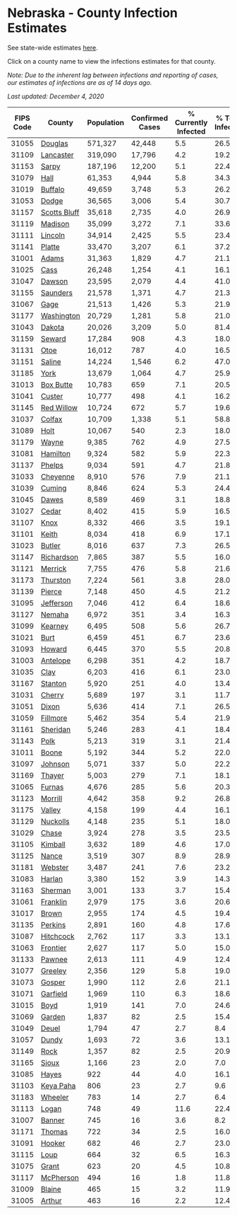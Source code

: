 # Nebraska - County Infection Estimates

See state-wide estimates [here](/infections/us-ne).

Click on a county name to view the infections estimates for that county.

*Note: Due to the inherent lag between infections and reporting of cases, our estimates of infections are as of 14 days ago.*

*Last updated: December 4, 2020*

|   FIPS Code |                       County |   Population |   Confirmed Cases |   % Currently Infected |   % Total Infected |
|-------------|------------------------------|--------------|-------------------|------------------------|--------------------|
|       31055 |           [Douglas](douglas) |      571,327 |            42,448 |                    5.5 |               26.5 |
|       31109 |       [Lancaster](lancaster) |      319,090 |            17,796 |                    4.2 |               19.2 |
|       31153 |               [Sarpy](sarpy) |      187,196 |            12,200 |                    5.1 |               22.4 |
|       31079 |                 [Hall](hall) |       61,353 |             4,944 |                    5.8 |               34.3 |
|       31019 |           [Buffalo](buffalo) |       49,659 |             3,748 |                    5.3 |               26.2 |
|       31053 |               [Dodge](dodge) |       36,565 |             3,006 |                    5.4 |               30.7 |
|       31157 | [Scotts Bluff](scotts-bluff) |       35,618 |             2,735 |                    4.0 |               26.9 |
|       31119 |           [Madison](madison) |       35,099 |             3,272 |                    7.1 |               33.6 |
|       31111 |           [Lincoln](lincoln) |       34,914 |             2,425 |                    5.5 |               23.4 |
|       31141 |             [Platte](platte) |       33,470 |             3,207 |                    6.1 |               37.2 |
|       31001 |               [Adams](adams) |       31,363 |             1,829 |                    4.7 |               21.1 |
|       31025 |                 [Cass](cass) |       26,248 |             1,254 |                    4.1 |               16.1 |
|       31047 |             [Dawson](dawson) |       23,595 |             2,079 |                    4.4 |               41.0 |
|       31155 |         [Saunders](saunders) |       21,578 |             1,371 |                    4.7 |               21.3 |
|       31067 |                 [Gage](gage) |       21,513 |             1,426 |                    5.3 |               21.9 |
|       31177 |     [Washington](washington) |       20,729 |             1,281 |                    5.8 |               21.0 |
|       31043 |             [Dakota](dakota) |       20,026 |             3,209 |                    5.0 |               81.4 |
|       31159 |             [Seward](seward) |       17,284 |               908 |                    4.3 |               18.0 |
|       31131 |                 [Otoe](otoe) |       16,012 |               787 |                    4.0 |               16.5 |
|       31151 |             [Saline](saline) |       14,224 |             1,546 |                    6.2 |               47.0 |
|       31185 |                 [York](york) |       13,679 |             1,064 |                    4.7 |               25.9 |
|       31013 |       [Box Butte](box-butte) |       10,783 |               659 |                    7.1 |               20.5 |
|       31041 |             [Custer](custer) |       10,777 |               498 |                    4.1 |               16.2 |
|       31145 |     [Red Willow](red-willow) |       10,724 |               672 |                    5.7 |               19.6 |
|       31037 |             [Colfax](colfax) |       10,709 |             1,338 |                    5.1 |               58.8 |
|       31089 |                 [Holt](holt) |       10,067 |               540 |                    2.3 |               18.0 |
|       31179 |               [Wayne](wayne) |        9,385 |               762 |                    4.9 |               27.5 |
|       31081 |         [Hamilton](hamilton) |        9,324 |               582 |                    5.9 |               22.3 |
|       31137 |             [Phelps](phelps) |        9,034 |               591 |                    4.7 |               21.8 |
|       31033 |         [Cheyenne](cheyenne) |        8,910 |               576 |                    7.9 |               21.1 |
|       31039 |             [Cuming](cuming) |        8,846 |               624 |                    5.3 |               24.4 |
|       31045 |               [Dawes](dawes) |        8,589 |               469 |                    3.1 |               18.8 |
|       31027 |               [Cedar](cedar) |        8,402 |               415 |                    5.9 |               16.5 |
|       31107 |                 [Knox](knox) |        8,332 |               466 |                    3.5 |               19.1 |
|       31101 |               [Keith](keith) |        8,034 |               418 |                    6.9 |               17.1 |
|       31023 |             [Butler](butler) |        8,016 |               637 |                    7.3 |               26.5 |
|       31147 |     [Richardson](richardson) |        7,865 |               387 |                    5.5 |               16.0 |
|       31121 |           [Merrick](merrick) |        7,755 |               476 |                    5.8 |               21.6 |
|       31173 |         [Thurston](thurston) |        7,224 |               561 |                    3.8 |               28.0 |
|       31139 |             [Pierce](pierce) |        7,148 |               450 |                    4.5 |               21.2 |
|       31095 |       [Jefferson](jefferson) |        7,046 |               412 |                    6.4 |               18.6 |
|       31127 |             [Nemaha](nemaha) |        6,972 |               351 |                    3.4 |               16.3 |
|       31099 |           [Kearney](kearney) |        6,495 |               508 |                    5.6 |               26.7 |
|       31021 |                 [Burt](burt) |        6,459 |               451 |                    6.7 |               23.6 |
|       31093 |             [Howard](howard) |        6,445 |               370 |                    5.5 |               20.8 |
|       31003 |         [Antelope](antelope) |        6,298 |               351 |                    4.2 |               18.7 |
|       31035 |                 [Clay](clay) |        6,203 |               416 |                    6.1 |               23.0 |
|       31167 |           [Stanton](stanton) |        5,920 |               251 |                    4.0 |               13.4 |
|       31031 |             [Cherry](cherry) |        5,689 |               197 |                    3.1 |               11.7 |
|       31051 |               [Dixon](dixon) |        5,636 |               414 |                    7.1 |               26.5 |
|       31059 |         [Fillmore](fillmore) |        5,462 |               354 |                    5.4 |               21.9 |
|       31161 |         [Sheridan](sheridan) |        5,246 |               283 |                    4.1 |               18.4 |
|       31143 |                 [Polk](polk) |        5,213 |               319 |                    3.1 |               21.4 |
|       31011 |               [Boone](boone) |        5,192 |               344 |                    5.2 |               22.0 |
|       31097 |           [Johnson](johnson) |        5,071 |               337 |                    5.0 |               22.2 |
|       31169 |             [Thayer](thayer) |        5,003 |               279 |                    7.1 |               18.1 |
|       31065 |             [Furnas](furnas) |        4,676 |               285 |                    5.6 |               20.3 |
|       31123 |           [Morrill](morrill) |        4,642 |               358 |                    9.2 |               26.8 |
|       31175 |             [Valley](valley) |        4,158 |               199 |                    4.4 |               16.1 |
|       31129 |         [Nuckolls](nuckolls) |        4,148 |               235 |                    5.1 |               18.0 |
|       31029 |               [Chase](chase) |        3,924 |               278 |                    3.5 |               23.5 |
|       31105 |           [Kimball](kimball) |        3,632 |               189 |                    4.6 |               17.0 |
|       31125 |               [Nance](nance) |        3,519 |               307 |                    8.9 |               28.9 |
|       31181 |           [Webster](webster) |        3,487 |               241 |                    7.6 |               23.2 |
|       31083 |             [Harlan](harlan) |        3,380 |               152 |                    3.9 |               14.3 |
|       31163 |           [Sherman](sherman) |        3,001 |               133 |                    3.7 |               15.4 |
|       31061 |         [Franklin](franklin) |        2,979 |               175 |                    3.6 |               20.6 |
|       31017 |               [Brown](brown) |        2,955 |               174 |                    4.5 |               19.4 |
|       31135 |           [Perkins](perkins) |        2,891 |               160 |                    4.8 |               17.6 |
|       31087 |       [Hitchcock](hitchcock) |        2,762 |               117 |                    3.3 |               13.1 |
|       31063 |         [Frontier](frontier) |        2,627 |               117 |                    5.0 |               15.0 |
|       31133 |             [Pawnee](pawnee) |        2,613 |               111 |                    4.9 |               12.4 |
|       31077 |           [Greeley](greeley) |        2,356 |               129 |                    5.8 |               19.0 |
|       31073 |             [Gosper](gosper) |        1,990 |               112 |                    2.6 |               21.1 |
|       31071 |         [Garfield](garfield) |        1,969 |               110 |                    6.3 |               18.6 |
|       31015 |                 [Boyd](boyd) |        1,919 |               141 |                    7.0 |               24.6 |
|       31069 |             [Garden](garden) |        1,837 |                82 |                    2.5 |               15.4 |
|       31049 |               [Deuel](deuel) |        1,794 |                47 |                    2.7 |                8.4 |
|       31057 |               [Dundy](dundy) |        1,693 |                72 |                    3.6 |               13.1 |
|       31149 |                 [Rock](rock) |        1,357 |                82 |                    2.5 |               20.9 |
|       31165 |               [Sioux](sioux) |        1,166 |                23 |                    2.0 |                7.0 |
|       31085 |               [Hayes](hayes) |          922 |                44 |                    4.0 |               16.1 |
|       31103 |       [Keya Paha](keya-paha) |          806 |                23 |                    2.7 |                9.6 |
|       31183 |           [Wheeler](wheeler) |          783 |                14 |                    2.7 |                6.4 |
|       31113 |               [Logan](logan) |          748 |                49 |                   11.6 |               22.4 |
|       31007 |             [Banner](banner) |          745 |                16 |                    3.6 |                8.2 |
|       31171 |             [Thomas](thomas) |          722 |                34 |                    2.5 |               16.0 |
|       31091 |             [Hooker](hooker) |          682 |                46 |                    2.7 |               23.0 |
|       31115 |                 [Loup](loup) |          664 |                32 |                    6.5 |               16.3 |
|       31075 |               [Grant](grant) |          623 |                20 |                    4.5 |               10.8 |
|       31117 |       [McPherson](mcpherson) |          494 |                16 |                    1.8 |               11.8 |
|       31009 |             [Blaine](blaine) |          465 |                15 |                    3.2 |               11.9 |
|       31005 |             [Arthur](arthur) |          463 |                16 |                    2.2 |               12.4 |